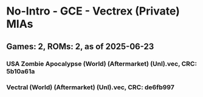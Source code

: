 # No-Intro - GCE - Vectrex (Private) MIAs
## Games: 2, ROMs: 2, as of 2025-06-23

### USA Zombie Apocalypse (World) (Aftermarket) (Unl).vec, CRC: 5b10a61a
### Vectral (World) (Aftermarket) (Unl).vec, CRC: de6fb997
